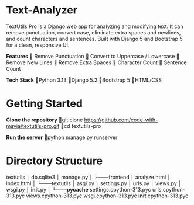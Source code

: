 # Text-Analyzer
TextUtils Pro is a Django web app for analyzing and modifying text. It can remove punctuation, convert case, eliminate extra spaces and newlines, and count characters and sentences. Built with Django 5 and Bootstrap 5 for a clean, responsive UI.

**Features**
🔹 Remove Punctuation
🔹 Convert to Uppercase / Lowercase
🔹 Remove New Lines
🔹 Remove Extra Spaces
🔹 Character Count
🔹 Sentence Count

**Tech Stack**
🔹Python 3.13
🔹Django 5.2
🔹Bootstrap 5
🔹HTML/CSS

# Getting Started
**Clone the repository**
🔹git clone https://github.com/code-with-mavia/textutils-pro.git
🔹cd textutils-pro

**Run the server**
🔹python manage.py runserver

# Directory Structure 
textutils
    │   db.sqlite3
    │   manage.py
    │
    ├───frontend
    │       analyze.html
    │       index.html
    │
    └───textutils
        │   asgi.py
        │   settings.py
        │   urls.py
        │   views.py
        │   wsgi.py
        │   __init__.py
        │
        └───__pycache__
                settings.cpython-313.pyc
                urls.cpython-313.pyc
                views.cpython-313.pyc
                wsgi.cpython-313.pyc
                __init__.cpython-313.pyc
